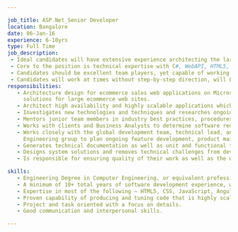```yaml
---

job_title: ASP.Net_Senior Developer
location: Bangalore
date: 06-Jan-16
experience: 6-10yrs
type: Full Time
job_description:  
 - Ideal candidates will have extensive experience architecting the large scale software ecosystems with a focus on web applications using Angular, Javascript, and other JS frameworks.  
 - Core to the position is technical expertise with C#, WebAPI, HTML5, CSS, Javascript, AngularJS, JQuery, .Net Framework, and ASP.NET,object-oriented fundamentals, and experience in large multi-national corporations. 
 - Candidates should be excellent team players, yet capable of working independently, and will be able to manage multiple projects at once.  
 - Candidates will work at times without step-by-step direction, will be comfortable leading conference calls, and can lead global teams of developers when asked. 
responsibilities: 
   - Architecture design for ecommerce sales web applications on Microsoft technology stack, and
     solutions for large ecommerce web sites.
   - Architect high availability and highly scalable applications which will be used by both internal and external customers.
   - Investigates new technologies and techniques and researches ongoing industry developments
   - Mentors junior team members in industry best practices, procedures, and concepts  
   - Works with clients and Business Analysts to determine software requirements and system impacts
   - Works closely with the global development team, technical lead, and Solution Architects within the Online Product
     Engineering group to plan ongoing feature development, product maintenance, and management of development teams   
   - Generates technical documentation as well as unit and functional tests
   - Designs system solutions and removes technical challenges from development team 
   - Is responsible for ensuring quality of their work as well as the work of the entire development team

skills:  
   - Engineering Degree in Computer Engineering, or equivalent professional experience. 
   - A minimum of 10+ total years of software development experience, with at least 5 years of enterprise level development with above mentioned technologies. 
   - Expertise in most of the following – HTML5, CSS, JavaScript, Angular, JavaScript frameworks, JSON, Web API (MS ASP.Net), SOAP, REST, JQuery, .Net Framework, C#, XML, XSLT 
   - Proven capability of producing and tuning code that is highly scalable and able to perform 
   - Project and task oriented with a focus on details.  
   - Good communication and interpersonal skills. 

---
```

